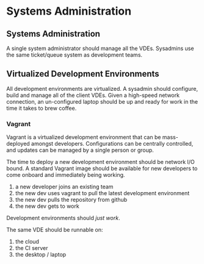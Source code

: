 # Systems Administration

## Systems Administration

A single system administrator should manage all the VDEs.
Sysadmins use the same ticket/queue system as development teams.

## Virtualized Development Environments

All development environments are virtualized.
A sysadmin should configure, build and manage all of the client VDEs.
Given a high-speed network connection,
an un-configured laptop should be up and ready for work in the time it takes to brew coffee.

### Vagrant

Vagrant is a virtualized development environment that can be mass-deployed amongst developers.
Configurations can be centrally controlled,
and updates can be managed by a single person or group.

The time to deploy a new development environment should be network I/O bound.
A standard Vagrant image should be available for new developers to come onboard and immediately being working.

1. a new developer joins an existing team
2. the new dev uses vagrant to pull the latest development environment
3. the new dev pulls the repository from github
4. the new dev gets to work

Development environments should _just work_.

The same VDE should be runnable on:

1. the cloud
2. the CI server
3. the desktop / laptop

